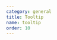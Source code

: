 ```yaml
---
category: general
title: Tooltip
name: tooltip
order: 10
---
```



<example name="dar-tooltip-basic-example" />
